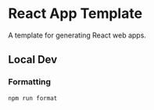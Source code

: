 # React App Template

A template for generating React web apps.

## Local Dev

### Formatting

```shell
npm run format
```

